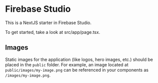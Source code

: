 # Firebase Studio

This is a NextJS starter in Firebase Studio.

To get started, take a look at src/app/page.tsx.

## Images

Static images for the application (like logos, hero images, etc.) should be placed in the `public` folder. For example, an image located at `public/images/my-image.png` can be referenced in your components as `/images/my-image.png`.
